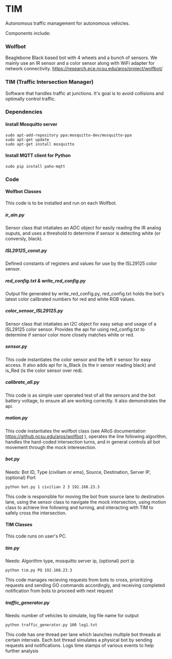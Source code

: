 # TIM
Autonomous traffic management for autonomous vehicles.

Components include:
### Wolfbot
Beaglebone Black based bot with 4 wheels and a bunch of sensors. We mainly use an IR sensor and a color sensor along with WiFi adapter for network connectivity.
https://research.ece.ncsu.edu/aros/project/wolfbot/
### TIM (Traffic Intersection Manager)
Software that handles traffic at junctions. It's goal is to avoid collisions and optimally control traffic.

### Dependencies
#### Install Mosquitto server
```
sudo apt-add-repository ppa:mosquitto-dev/mosquitto-ppa
sudo apt-get update
sudo apt-get install mosquitto
```

#### Install MQTT client for Python
`sudo pip install paho-mqtt`


### Code
#### Wolfbot Classes
This code is to be installed and run on each Wolfbot.

##### ir_ain.py
Sensor class that intatiates an ADC object for easily reading the IR analog ouputs, and uses a threshold to determine if sensor is detecting white (or conversly, black). 

##### ISL29125_const.py
Defined constants of registers and values for use by the ISL29125 color sensor.

##### red_config.txt  &  write_red_config.py
Output file generated by write_red_config.py, red_config.txt holds the bot's latest color calibrated numbers for red and white RGB values.


##### color_sensor_ISL29125.py
Sensor class that intatiates an I2C object for easy setup and usage of a ISL29125 color sensor. Provides the api for using red_config.txt to determine if sensor color more closely matches white or red.

##### sensor.py
This code instantiates the color sensor and the left ir sensor for easy access. It also adds api for is_Black (is the ir sensor reading black) and is_Red (is the color sensor over red). 

##### calibrate_all.py
This code is as simple user operated test of all the sensors and the bot battery voltage, to ensure all are working correctly. It also demonstrates the api.

##### motion.py
This code instantiates the wolfbot class (see ARoS documentation https://github.ncsu.edu/aros/wolfbot ), operates the line following algorithm, handles the hard-coded intersection turns, and in general controls all bot movement through the mock interesection.


##### bot.py
Needs: Bot ID, Type (civiliam or ems), Source, Destination, Server IP, (optional) Port

```python bot.py 1 civilian 2 3 192.168.23.3```

This code is responsible for moving the bot from source lane to destination lane, using the sensor class to navigate the mock intersection, using motion class to achieve line following and turning, and interacting with TIM to safely cross the intersection.

#### TIM Classes
This code runs on user's PC.

##### tim.py
Needs: Algorithm type, mosquitto server ip, (optional) port ip

```python tim.py PQ 192.168.23.3```

This code manages recieving requests from bots to cross, prioritizing requests and sending GO commands accordingly, and receiving completed notification from bots to proceed with next request

##### traffic_generator.py
Needs: number of vehicles to simulate, log file name for output

```python traffic_generator.py 100 log1.txt```

This code has one thread per lane which launches multiple bot threads at certain intervals. Each bot thread simulates a physical bot by sending requests and notifications. Logs time stamps of various events to help further analysis
